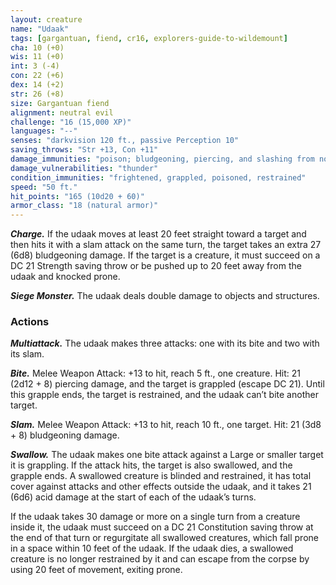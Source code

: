 ```yaml
---
layout: creature
name: "Udaak"
tags: [gargantuan, fiend, cr16, explorers-guide-to-wildemount]
cha: 10 (+0)
wis: 11 (+0)
int: 3 (-4)
con: 22 (+6)
dex: 14 (+2)
str: 26 (+8)
size: Gargantuan fiend
alignment: neutral evil
challenge: "16 (15,000 XP)"
languages: "--"
senses: "darkvision 120 ft., passive Perception 10"
saving_throws: "Str +13, Con +11"
damage_immunities: "poison; bludgeoning, piercing, and slashing from nonmagical attacks"
damage_vulnerabilities: "thunder"
condition_immunities: "frightened, grappled, poisoned, restrained"
speed: "50 ft."
hit_points: "165 (10d20 + 60)"
armor_class: "18 (natural armor)"
---
```


***Charge.*** If the udaak moves at least 20 feet straight toward a target and then hits it with a slam attack on the same turn, the target takes an extra 27 (6d8) bludgeoning damage. If the target is a creature, it must succeed on a DC 21 Strength saving throw or be pushed up to 20 feet away from the udaak and knocked prone.

***Siege Monster.*** The udaak deals double damage to objects and structures.

### Actions

***Multiattack.*** The udaak makes three attacks: one with its bite and two with its slam.

***Bite.*** Melee Weapon Attack: +13 to hit, reach 5 ft., one creature. Hit: 21 (2d12 + 8) piercing damage, and the target is grappled (escape DC 21). Until this grapple ends, the target is restrained, and the udaak can’t bite another target.

***Slam.*** Melee Weapon Attack: +13 to hit, reach 10 ft., one target. Hit: 21 (3d8 + 8) bludgeoning damage.

***Swallow.*** The udaak makes one bite attack against a Large or smaller target it is grappling. If the attack hits, the target is also swallowed, and the grapple ends. A swallowed creature is blinded and restrained, it has total cover against attacks and other effects outside the udaak, and it takes 21 (6d6) acid damage at the start of each of the udaak’s turns.

If the udaak takes 30 damage or more on a single turn from a creature inside it, the udaak must succeed on a DC 21 Constitution saving throw at the end of that turn or regurgitate all swallowed creatures, which fall prone in a space within 10 feet of the udaak. If the udaak dies, a swallowed creature is no longer restrained by it and can escape from the corpse by using 20 feet of movement, exiting prone.
